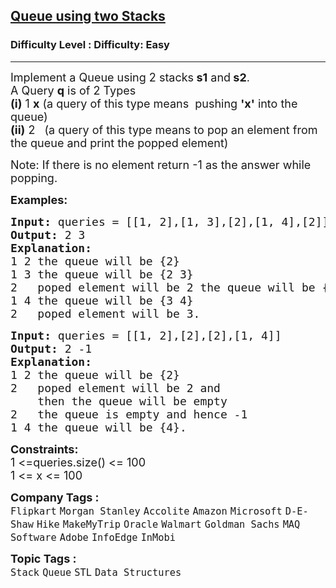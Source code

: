 <h2><a href="https://www.geeksforgeeks.org/problems/queue-using-two-stacks--115418/1?page=1&company=Walmart&difficulty=Easy&sortBy=submissions">Queue using two Stacks</a></h2><h3>Difficulty Level : Difficulty: Easy</h3><hr><div class="problems_problem_content__Xm_eO"><p><span style="font-size: 18px;">Implement a Queue using 2 stacks<strong> s1</strong> and<strong> s2</strong>.<br>A Query <strong>q</strong> is of 2 Types<br><strong>(i)</strong> 1 <strong>x</strong> (a query of this type means&nbsp;&nbsp;pushing <strong>'x'</strong> into the queue)<br><strong>(ii)</strong> 2 &nbsp; (a query of this type means to pop an element from the queue and print the popped element)</span></p>
<p><span style="font-size: 18px;">Note:&nbsp;If there is no element return -1 as the answer while popping.</span></p>
<p><strong><span style="font-size: 18px;">Examples:</span></strong></p>
<pre><strong><span style="font-size: 18px;">Input: </span></strong><span style="font-size: 18px;">queries =</span><strong><span style="font-size: 18px;"> </span></strong><span style="font-size: 18px;">[[1, 2],[1, 3],[2],[1, 4],[2]]
<strong>Output: </strong>2 3<strong>
Explanation: </strong>
1 2 the queue will be {2}
1 3 the queue will be {2 3}
2 &nbsp; poped element will be 2 the queue will be {3}
1 4 the queue will be {3 4}
2 &nbsp; poped element will be 3.</span></pre>
<pre><strong><span style="font-size: 18px;">Input: </span></strong><span style="font-size: 18px;">queries = [[1, 2],[2],[2],[1, 4]]
<strong>Output: </strong>2 -1<strong>
Explanation: </strong>
1 2&nbsp;the queue will be {2}
2&nbsp; &nbsp;poped element will be 2 and 
&nbsp;   then the queue will be empty
2&nbsp; &nbsp;the queue is empty and hence -1
1 4&nbsp;the queue will be {4}.</span></pre>
<p><span style="font-size: 18px;"><strong>Constraints:</strong><br>1 &lt;=queries.size()&nbsp;&lt;= 100<br>1 &lt;= x &lt;= 100</span></p></div><p><span style=font-size:18px><strong>Company Tags : </strong><br><code>Flipkart</code>&nbsp;<code>Morgan Stanley</code>&nbsp;<code>Accolite</code>&nbsp;<code>Amazon</code>&nbsp;<code>Microsoft</code>&nbsp;<code>D-E-Shaw</code>&nbsp;<code>Hike</code>&nbsp;<code>MakeMyTrip</code>&nbsp;<code>Oracle</code>&nbsp;<code>Walmart</code>&nbsp;<code>Goldman Sachs</code>&nbsp;<code>MAQ Software</code>&nbsp;<code>Adobe</code>&nbsp;<code>InfoEdge</code>&nbsp;<code>InMobi</code>&nbsp;<br><p><span style=font-size:18px><strong>Topic Tags : </strong><br><code>Stack</code>&nbsp;<code>Queue</code>&nbsp;<code>STL</code>&nbsp;<code>Data Structures</code>&nbsp;